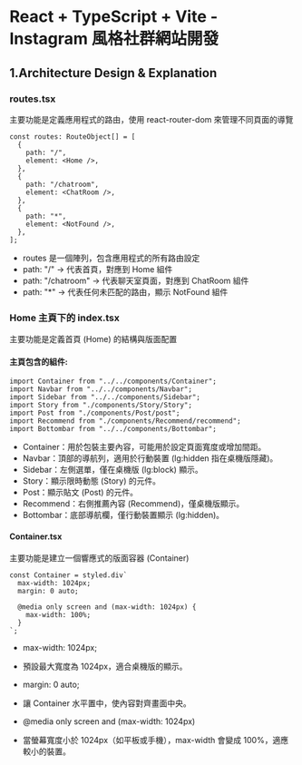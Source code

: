 # React + TypeScript + Vite -Instagram 風格社群網站開發

## 1.Architecture Design & Explanation

### routes.tsx

主要功能是定義應用程式的路由，使用 react-router-dom 來管理不同頁面的導覽

```tsx
const routes: RouteObject[] = [
  {
    path: "/",
    element: <Home />,
  },
  {
    path: "/chatroom",
    element: <ChatRoom />,
  },
  {
    path: "*",
    element: <NotFound />,
  },
];
```

- routes 是一個陣列，包含應用程式的所有路由設定
- path: "/" → 代表首頁，對應到 Home 組件
- path: "/chatroom" → 代表聊天室頁面，對應到 ChatRoom 組件
- path: "\*" → 代表任何未匹配的路由，顯示 NotFound 組件

### Home 主頁下的 index.tsx

主要功能是定義首頁 (Home) 的結構與版面配置

#### 主頁包含的組件:

```tsx
import Container from "../../components/Container";
import Navbar from "../../components/Navbar";
import Sidebar from "../../components/Sidebar";
import Story from "./components/Story/Story";
import Post from "./components/Post/post";
import Recommend from "./components/Recommend/recommend";
import Bottombar from "../../components/Bottombar";
```

- Container：用於包裝主要內容，可能用於設定頁面寬度或增加間距。
- Navbar：頂部的導航列，適用於行動裝置 (lg:hidden 指在桌機版隱藏)。
- Sidebar：左側選單，僅在桌機版 (lg:block) 顯示。
- Story：顯示限時動態 (Story) 的元件。
- Post：顯示貼文 (Post) 的元件。
- Recommend：右側推薦內容 (Recommend)，僅桌機版顯示。
- Bottombar：底部導航欄，僅行動裝置顯示 (lg:hidden)。

#### Container.tsx

主要功能是建立一個響應式的版面容器 (Container)

```tsx
const Container = styled.div`
  max-width: 1024px;
  margin: 0 auto;

  @media only screen and (max-width: 1024px) {
    max-width: 100%;
  }
`;
```

- max-width: 1024px;
- 預設最大寬度為 1024px，適合桌機版的顯示。
- margin: 0 auto;
- 讓 Container 水平置中，使內容對齊畫面中央。
- @media only screen and (max-width: 1024px)

- 當螢幕寬度小於 1024px（如平板或手機），max-width 會變成 100%，適應較小的裝置。
